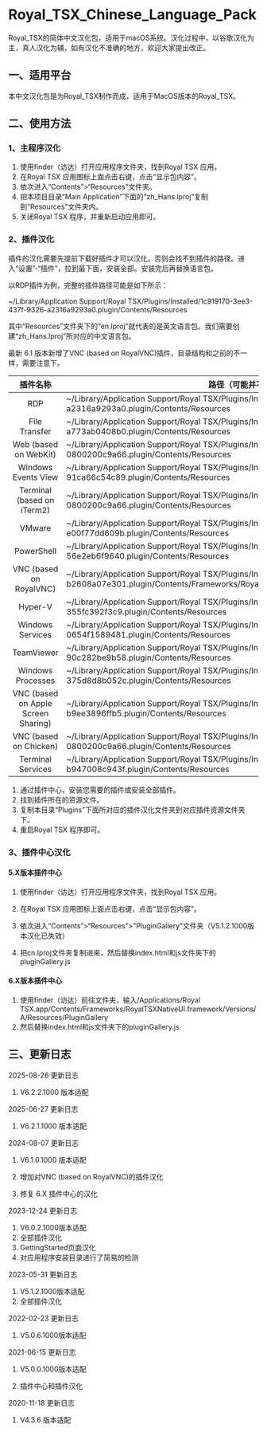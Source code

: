 # Royal_TSX_Chinese_Language_Pack
Royal_TSX的简体中文汉化包，适用于macOS系统。汉化过程中，以谷歌汉化为主，真人汉化为辅，如有汉化不准确的地方，欢迎大家提出改正。

## 一、适用平台

本中文汉化包是为Royal_TSX制作而成，适用于MacOS版本的Royal_TSX。

## 二、使用方法

### 1、主程序汉化

1. 使用finder（访达）打开应用程序文件夹，找到Royal TSX 应用。
2. 在Royal TSX 应用图标上面点击右键，点击“显示包内容”。
3. 依次进入“Contents”>“Resources”文件夹。
4. 把本项目目录“Main Application”下面的“zh_Hans.lproj”复制到“Resources”文件夹内。
5. 关闭Royal TSX 程序，并重新启动应用即可。

### 2、插件汉化

插件的汉化需要先提前下载好插件才可以汉化，否则会找不到插件的路径。进入“设置”-“插件”，拉到最下面，安装全部。安装完后再替换语言包。

以RDP插件为例，完整的插件路径可能是如下所示：

~/Library/Application Support/Royal TSX/Plugins/Installed/1c919170-3ee3-437f-9326-a2316a9293a0.plugin/Contents/Resources

其中“Resources”文件夹下的“en.lproj”就代表的是英文语言包。我们需要创建“zh_Hans.lproj”所对应的中文语言包。

最新 6.1 版本新增了VNC (based on RoyalVNC)插件，目录结构和之前的不一样，需要注意下。

|              插件名称               | 路径（可能并不准确）                                         |
| :---------------------------------: | ------------------------------------------------------------ |
|                 RDP                 | ~/Library/Application Support/Royal TSX/Plugins/Installed/1c919170-3ee3-437f-9326-a2316a9293a0.plugin/Contents/Resources |
|            File Transfer            | ~/Library/Application Support/Royal TSX/Plugins/Installed/3e63afa6-61f6-4f9f-85bf-a773ab0408b0.plugin/Contents/Resources |
|        Web (based on WebKit)        | ~/Library/Application Support/Royal TSX/Plugins/Installed/4a376bc0-9c23-11e1-a8b0-0800200c9a66.plugin/Contents/Resources |
|         Windows Events View         | ~/Library/Application Support/Royal TSX/Plugins/Installed/6b941bae-bff5-46a3-8a40-91ca66c54c89.plugin/Contents/Resources |
|     Terminal (based on iTerm2)      | ~/Library/Application Support/Royal TSX/Plugins/Installed/7c84a650-9896-11e1-a8b0-0800200c9a66.plugin/Contents/Resources |
|               VMware                | ~/Library/Application Support/Royal TSX/Plugins/Installed/9e13c958-7515-4ddd-b914-e00f77dd609b.plugin/Contents/Resources |
|             PowerShell              | ~/Library/Application Support/Royal TSX/Plugins/Installed/21e6e2a4-50e7-49a9-a1b9-56e2eb6f9640.plugin/Contents/Resources |
|       VNC (based on RoyalVNC)       | ~/Library/Application Support/Royal TSX/Plugins/Installed/50ee9d0f-4335-4c1d-8197-b2608a07e301.plugin/Contents/Frameworks/RoyalVNCPlugin.framework/Versions/A/Resources |
|               Hyper-V               | ~/Library/Application Support/Royal TSX/Plugins/Installed/651a0888-d654-4d6e-b3c5-355fc392f3c9.plugin/Contents/Resources |
|          Windows Services           | ~/Library/Application Support/Royal TSX/Plugins/Installed/49253779-c4b7-43c0-bf33-0654f1589481.plugin/Contents/Resources |
|             TeamViewer              | ~/Library/Application Support/Royal TSX/Plugins/Installed/53945263-2109-409b-b682-90c282be9b58.plugin/Contents/Resources |
|          Windows Processes          | ~/Library/Application Support/Royal TSX/Plugins/Installed/b395595d-c20f-49b6-87a0-375d8d8b052c.plugin/Contents/Resources |
| VNC (based on Apple Screen Sharing) | ~/Library/Application Support/Royal TSX/Plugins/Installed/c96b0f90-98be-456e-acc6-b9ee3896ffb5.plugin/Contents/Resources |
|       VNC (based on Chicken)        | ~/Library/Application Support/Royal TSX/Plugins/Installed/dfd69050-9897-11e1-a8b0-0800200c9a66.plugin/Contents/Resources |
|          Terminal Services          | ~/Library/Application Support/Royal TSX/Plugins/Installed/ecda13f4-a5b5-4791-a027-b947008c943f.plugin/Contents/Resources |

1. 通过插件中心，安装您需要的插件或安装全部插件。
2. 找到插件所在的资源文件。
3. 复制本目录“Plugins”下面所对应的插件汉化文件夹到对应插件资源文件夹下。
4. 重启Royal TSX 程序即可。

### 3、插件中心汉化

#### 5.X版本插件中心 

1. 使用finder（访达）打开应用程序文件夹，找到Royal TSX 应用。

2. 在Royal TSX 应用图标上面点击右键，点击“显示包内容”。

3. 依次进入“Contents”>“Resources”>"PluginGallery"文件夹（V5.1.2.1000版本汉化已失效）

4. 把cn.lproj文件夹复制进来，然后替换index.html和js文件夹下的pluginGallery.js

#### 6.X版本插件中心

   1. 使用finder（访达）前往文件夹，输入/Applications/Royal TSX.app/Contents/Frameworks/RoyalTSXNativeUI.framework/Versions/A/Resources/PluginGallery
   1. 然后替换index.html和js文件夹下的pluginGallery.js

## 三、更新日志

2025-08-26 更新日志

1. V6.2.2.1000 版本适配

2025-06-27 更新日志

1. V6.2.1.1000 版本适配

2024-08-07 更新日志

1. V6.1.0.1000 版本适配

2. 增加对VNC (based on RoyalVNC)的插件汉化

3. 修复 6.X 插件中心的汉化

2023-12-24 更新日志

1. V6.0.2.1000版本适配
2. 全部插件汉化
3. GettingStarted页面汉化
4. 对应用程序安装目录进行了简易的检测

2023-05-31 更新日志

1. V5.1.2.1000版本适配
2. 全部插件汉化

2022-02-23 更新日志

1. V5.0.6.1000版本适配

2021-06-15 更新日志

1. V5.0.0.1000版本适配

2. 插件中心和插件汉化

2020-11-18  更新日志

1. V4.3.6 版本适配
